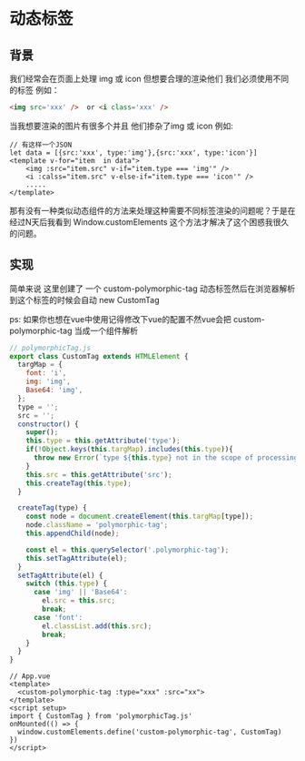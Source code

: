 # 动态标签



## 背景

我们经常会在页面上处理 img 或 icon 但想要合理的渲染他们 我们必须使用不同的标签 例如：

```html
<img src='xxx' />  or <i class='xxx' />
```

当我想要渲染的图片有很多个并且 他们掺杂了img 或 icon 例如:

```vue
// 有这样一个JSON
let data = [{src:'xxx', type:'img'},{src:'xxx', type:'icon'}]
<template v-for="item  in data">
	<img :src="item.src" v-if="item.type === 'img'" />
	<i :calss="item.src" v-else-if="item.type === 'icon'" />
	.....
</template>
```

那有没有一种类似动态组件的方法来处理这种需要不同标签渲染的问题呢？于是在经过N天后我看到 Window.customElements 这个方法才解决了这个困惑我很久的问题。

## 实现

简单来说 这里创建了 一个 custom-polymorphic-tag 动态标签然后在浏览器解析到这个标签的时候会自动 new CustomTag 

ps: 如果你也想在vue中使用记得修改下vue的配置不然vue会把 custom-polymorphic-tag 当成一个组件解析 

```javascript
// polymorphicTag.js
export class CustomTag extends HTMLElement {
  targMap = {
    font: 'i',
    img: 'img',
    Base64: 'img',
  };
  type = '';
  src = '';
  constructor() {
    super();
    this.type = this.getAttribute('type');
    if(!Object.keys(this.targMap).includes(this.type)){
      throw new Error(`type ${this.type} not in the scope of processing`)
    }
    this.src = this.getAttribute('src');
    this.createTag(this.type);
  }

  createTag(type) {
    const node = document.createElement(this.targMap[type]);
    node.className = 'polymorphic-tag';
    this.appendChild(node);

    const el = this.querySelector('.polymorphic-tag');
    this.setTagAttribute(el);
  }
  setTagAttribute(el) {
    switch (this.type) {
      case 'img' || 'Base64':
        el.src = this.src;
        break;
      case 'font':
        el.classList.add(this.src);
        break;
    }
  }
}


```

```vue
// App.vue
<template>
  <custom-polymorphic-tag :type="xxx" :src="xx">
</template>
<script setup>
import { CustomTag } from 'polymorphicTag.js'
onMounted(() => {
  window.customElements.define('custom-polymorphic-tag', CustomTag)
})
</script>
```

